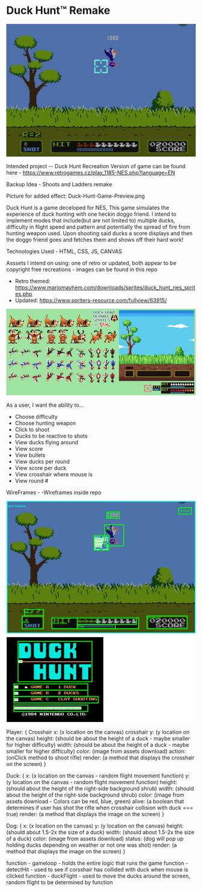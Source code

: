 # Duck Hunt™ Remake
![Duck Hunt Game Preview](./other-assets//Duck-Hunt-Game-Preview.png)

Intended project  -- Duck Hunt Recreation
Version of game can be found here - https://www.retrogames.cz/play_1185-NES.php?language=EN

Backup Idea - Shoots and Ladders remake

Picture for added effect: Duck-Hunt-Game-Preview.png

Duck Hunt is a game deceloped for NES, This game simulates the experience of duck hunting with one heckin doggo friend. I intend to implement modes that include(but are not limited to) multiple ducks, difficulty in flight speed and pattern and potentially the spread of fire from hunting weapon used. Upon shooting said ducks a score displays and then the doggo friend goes and fetches them and shows off their hard work!


Technologies Used - 
HTML, CSS, JS, CANVAS

Asssets I intend on using: one of retro or updated, both appear to be copyright free recreations - images can be found in this repo
- Retro themed: https://www.mariomayhem.com/downloads/sprites/duck_hunt_nes_sprites.php
- Updated: https://www.spriters-resource.com/fullview/63915/

![Duck Hunt Assets](./other-assets//Duck%20Hunt%20Assets%20-%20Updated.png)

As a user, I want the ability to... 
  - Choose difficulty
  - Choose hunting weapon
  - Click to shoot
  - Ducks to be reactive to shots
  - View ducks flying around
  - View score
  - View bullets
  - View ducks per round
  - View score per duck
  - View crosshair where mouse is
  - View round #

WireFrames - 
-Wireframes inside repo

![Duck Hunt Wireframe](./other-assets//Duck%20Hunt%20WireFrame.drawio.png)


Player: {
  Crosshair x: (x location on the canvas)
  crosshair y: (y location on the canvas)
  height: (should be about the height of a duck - maybe smaller for higher difficulty)
  width: (should be about the height of a duck - maybe smaller for higher difficulty)
  color: (image from assets download)
  action: (onClick method to shoot rifle)
  render: (a method that displays the crosshair on the screen)
}

Duck: {
  x: (x location on the canvas - random flight movement function)
  y: (y location on the canvas - random flight movement function)
  height: (should about the height of the right-side background shrub)
  width: (should about the height of the right-side background shrub)
  color: (image from assets download - Colors can be red, blue, green)
  alive: (a boolean that determines if user has shot the rifle when crosshair collision with duck === true)
  render: (a method that displays the image on the screen)
}

Dog: {
  x: (x location on the canvas)
  y: (y location on the canvas)
  height: (should about 1.5-2x the size of a duck)
  width: (should about 1.5-2x the size of a duck)
  color: (image from assets download)
  status: (dog will pop up holding ducks depending on weather or not one was shot)
  render: (a method that displays the image on the screen)
}

function - gameloop - holds the entire logic that runs the game
function - detectHit - used to see if corsshair has collided with duck when mouse is clicked
function - duckFlight - used to move the ducks around the screen, random flight to be determined by function



